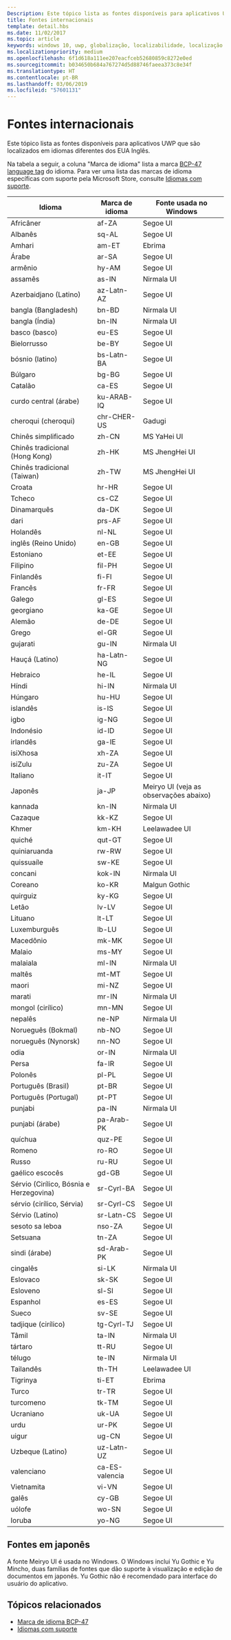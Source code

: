 ```yaml
---
Description: Este tópico lista as fontes disponíveis para aplicativos UWP que são localizados em idiomas diferentes dos EUA Inglês.
title: Fontes internacionais
template: detail.hbs
ms.date: 11/02/2017
ms.topic: article
keywords: windows 10, uwp, globalização, localizabilidade, localização
ms.localizationpriority: medium
ms.openlocfilehash: 6f1d618a111ee207eacfceb52680859c8272e0ed
ms.sourcegitcommit: b034650b684a767274d5d88746faeea373c8e34f
ms.translationtype: HT
ms.contentlocale: pt-BR
ms.lasthandoff: 03/06/2019
ms.locfileid: "57601131"
---
```

# <a name="international-fonts"></a>Fontes internacionais

Este tópico lista as fontes disponíveis para aplicativos UWP que são localizados em idiomas diferentes dos EUA Inglês.

Na tabela a seguir, a coluna "Marca de idioma" lista a marca [BCP-47 language tag](https://go.microsoft.com/fwlink/p/?linkid=227302) do idioma. Para ver uma lista das marcas de idioma específicas com suporte pela Microsoft Store, consulte [Idiomas com suporte](../../publish/supported-languages.md).

| Idioma | Marca de idioma | Fonte usada no Windows |
| --------- | ----------- | -------------------- |
| Africâner | af-ZA | Segoe UI |
| Albanês | sq-AL | Segoe UI |
| Amhari | am-ET | Ebrima |
| Árabe | ar-SA | Segoe UI |
| armênio | hy-AM | Segoe UI |
| assamês | as-IN | Nirmala UI |
| Azerbaidjano (Latino) | az-Latn-AZ | Segoe UI |
| bangla (Bangladesh) | bn-BD | Nirmala UI |
| bangla (Índia) | bn-IN | Nirmala UI |
| basco (basco) | eu-ES | Segoe UI |
| Bielorrusso | be-BY | Segoe UI |
| bósnio (latino) | bs-Latn-BA | Segoe UI |
| Búlgaro | bg-BG | Segoe UI |
| Catalão | ca-ES | Segoe UI |
| curdo central (árabe) | ku-ARAB-IQ | Segoe UI |
| cheroqui (cheroqui) | chr-CHER-US | Gadugi |
| Chinês simplificado | zh-CN | MS YaHei UI |
| Chinês tradicional (Hong Kong) | zh-HK | MS JhengHei UI |
| Chinês tradicional (Taiwan) | zh-TW | MS JhengHei UI |
| Croata | hr-HR | Segoe UI |
| Tcheco | cs-CZ | Segoe UI |
| Dinamarquês | da-DK | Segoe UI |
| dari | prs-AF | Segoe UI |
| Holandês | nl-NL | Segoe UI |
| inglês (Reino Unido) | en-GB | Segoe UI |
| Estoniano | et-EE | Segoe UI |
| Filipino | fil-PH | Segoe UI |
| Finlandês | fi-FI | Segoe UI |
| Francês | fr-FR | Segoe UI |
| Galego | gl-ES | Segoe UI |
| georgiano | ka-GE | Segoe UI |
| Alemão | de-DE | Segoe UI |
| Grego | el-GR | Segoe UI |
| gujarati | gu-IN | Nirmala UI |
| Hauçá (Latino) | ha-Latn-NG | Segoe UI |
| Hebraico | he-IL | Segoe UI |
| Híndi | hi-IN | Nirmala UI |
| Húngaro | hu-HU | Segoe UI |
| islandês | is-IS | Segoe UI |
| igbo | ig-NG | Segoe UI |
| Indonésio | id-ID | Segoe UI |
| irlandês | ga-IE | Segoe UI |
| isiXhosa | xh-ZA | Segoe UI |
| isiZulu | zu-ZA | Segoe UI |
| Italiano | it-IT | Segoe UI |
| Japonês | ja-JP | Meiryo UI (veja as observações abaixo) |
| kannada | kn-IN | Nirmala UI |
| Cazaque | kk-KZ | Segoe UI |
| Khmer | km-KH | Leelawadee UI |
| quiché | qut-GT | Segoe UI |
| quiniaruanda | rw-RW | Segoe UI |
| quissuaíle | sw-KE | Segoe UI |
| concani | kok-IN | Nirmala UI |
| Coreano | ko-KR | Malgun Gothic |
| quirguiz | ky-KG | Segoe UI |
| Letão | lv-LV | Segoe UI |
| Lituano | lt-LT | Segoe UI |
| Luxemburguês | lb-LU | Segoe UI |
| Macedônio | mk-MK | Segoe UI |
| Malaio | ms-MY | Segoe UI |
| malaiala | ml-IN | Nirmala UI |
| maltês | mt-MT | Segoe UI |
| maori | mi-NZ | Segoe UI |
| marati | mr-IN | Nirmala UI |
| mongol (cirílico) | mn-MN | Segoe UI |
| nepalês | ne-NP | Nirmala UI |
| Norueguês (Bokmal) | nb-NO | Segoe UI |
| norueguês (Nynorsk) | nn-NO | Segoe UI |
| odia | or-IN | Nirmala UI |
| Persa | fa-IR | Segoe UI |
| Polonês | pl-PL | Segoe UI |
| Português (Brasil) | pt-BR | Segoe UI |
| Português (Portugal) | pt-PT | Segoe UI |
| punjabi | pa-IN | Nirmala UI |
| punjabi (árabe) | pa-Arab-PK | Segoe UI |
| quíchua | quz-PE | Segoe UI |
| Romeno | ro-RO | Segoe UI |
| Russo | ru-RU | Segoe UI |
| gaélico escocês | gd-GB | Segoe UI |
| Sérvio (Cirílico, Bósnia e Herzegovina) | sr-Cyrl-BA | Segoe UI |
| sérvio (cirílico, Sérvia) | sr-Cyrl-CS | Segoe UI |
| Sérvio (Latino) | sr-Latn-CS | Segoe UI |
| sesoto sa leboa | nso-ZA | Segoe UI |
| Setsuana | tn-ZA | Segoe UI |
| sindi (árabe) | sd-Arab-PK | Segoe UI |
| cingalês | si-LK | Nirmala UI |
| Eslovaco | sk-SK | Segoe UI |
| Esloveno | sl-SI | Segoe UI |
| Espanhol | es-ES | Segoe UI |
| Sueco | sv-SE | Segoe UI |
| tadjique (cirílico) | tg-Cyrl-TJ | Segoe UI |
| Tâmil | ta-IN | Nirmala UI |
| tártaro | tt-RU | Segoe UI |
| télugo | te-IN | Nirmala UI |
| Tailandês | th-TH | Leelawadee UI |
| Tigrinya | ti-ET | Ebrima |
| Turco | tr-TR | Segoe UI |
| turcomeno | tk-TM | Segoe UI |
| Ucraniano | uk-UA | Segoe UI |
| urdu | ur-PK | Segoe UI |
| uigur | ug-CN | Segoe UI |
| Uzbeque (Latino) | uz-Latn-UZ | Segoe UI |
| valenciano | ca-ES-valencia | Segoe UI |
| Vietnamita | vi-VN | Segoe UI |
| galês | cy-GB | Segoe UI |
| uólofe | wo-SN | Segoe UI |
| Ioruba | yo-NG | Segoe UI |

## <a name="japanese-fonts"></a>Fontes em japonês

A fonte Meiryo UI é usada no Windows. O Windows inclui Yu Gothic e Yu Mincho, duas famílias de fontes que dão suporte à visualização e edição de documentos em japonês. Yu Gothic não é recomendado para interface do usuário do aplicativo.

## <a name="related-topics"></a>Tópicos relacionados

* [Marca de idioma BCP-47](https://go.microsoft.com/fwlink/p/?linkid=227302)
* [Idiomas com suporte](../../publish/supported-languages.md)
